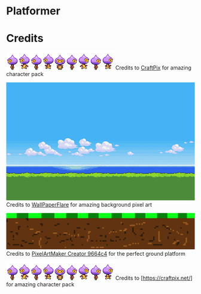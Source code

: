 # Platformer


# Credits

![Player Model](assets/player.png)
Credits to [CraftPix](https://craftpix.net/freebies/free-sci-fi-antagonists-pixel-character-pack/) for amazing character pack


![Background Art](assets/background.jpeg)
Credits to [WallPaperFlare](https://www.wallpaperflare.com/sky-digital-art-pixel-art-pixels-water-clouds-landscape-wallpaper-qfscx/download/800x600) for amazing background pixel art


![Platform Art](assets/platform.png)
Credits to [PixelArtMaker Creator 9664c4](https://pixelartmaker.com/art/c66954ba36148dc) for the perfect ground platform


![Player Model](assets/player.png)
Credits to [https://craftpix.net/] for amazing character pack